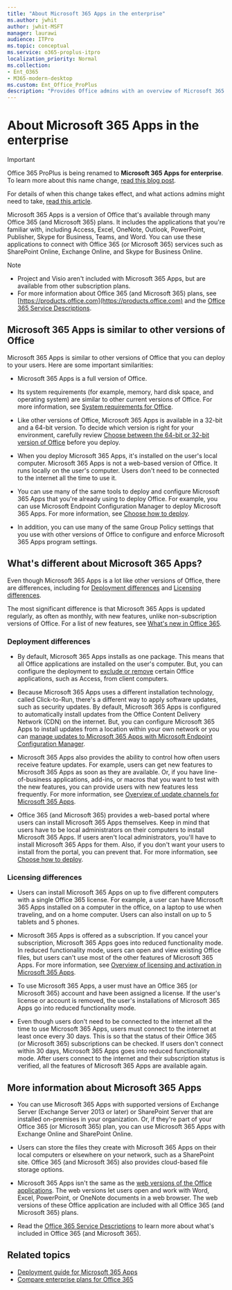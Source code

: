 ```yaml
---
title: "About Microsoft 365 Apps in the enterprise"
ms.author: jwhit
author: jwhit-MSFT
manager: laurawi
audience: ITPro
ms.topic: conceptual
ms.service: o365-proplus-itpro
localization_priority: Normal
ms.collection: 
- Ent_O365
- M365-modern-desktop
ms.custom: Ent_Office_ProPlus
description: "Provides Office admins with an overview of Microsoft 365 Apps, including information about deploying and licensing."
---
```


# About Microsoft 365 Apps in the enterprise

> [!IMPORTANT]
> Office 365 ProPlus is being renamed to **Microsoft 365 Apps for enterprise**. To learn more about this name change, [read this blog post](https://go.microsoft.com/fwlink/p/?linkid=2120533). 
>
> For details of when this change takes effect, and what actions admins might need to take, [read this article](name-change.md).

Microsoft 365 Apps is a version of Office that's available through many Office 365 (and Microsoft 365) plans. It includes the applications that you're familiar with, including Access, Excel, OneNote, Outlook, PowerPoint, Publisher, Skype for Business, Teams, and Word. You can use these applications to connect with Office 365 (or Microsoft 365) services such as SharePoint Online, Exchange Online, and Skype for Business Online. 
  
> [!NOTE]
> - Project and Visio aren't included with Microsoft 365 Apps, but are available from other subscription plans.
> - For more information about Office 365 (and Microsoft 365) plans, see [https://products.office.com](https://products.office.com) and the [Office 365 Service Descriptions](https://docs.microsoft.com/office365/servicedescriptions/office-365-service-descriptions-technet-library). 
  
## Microsoft 365 Apps is similar to other versions of Office
<a name="BKMK_Similar"> </a>

Microsoft 365 Apps is similar to other versions of Office that you can deploy to your users. Here are some important similarities:
  
- Microsoft 365 Apps is a full version of Office.  
    
- Its system requirements (for example, memory, hard disk space, and operating system) are similar to other current versions of Office. For more information, see [System requirements for Office](https://products.office.com/office-resources).
    
- Like other versions of Office, Microsoft 365 Apps is available in a 32-bit and a 64-bit version. To decide which version is right for your environment, carefully review [Choose between the 64-bit or 32-bit version of Office](https://support.office.com/article/Choose-between-the-64-bit-or-32-bit-version-of-Office-2dee7807-8f95-4d0c-b5fe-6c6f49b8d261) before you deploy.
    
- When you deploy Microsoft 365 Apps, it's installed on the user's local computer. Microsoft 365 Apps is not a web-based version of Office. It runs locally on the user's computer. Users don't need to be connected to the internet all the time to use it.
    
- You can use many of the same tools to deploy and configure Microsoft 365 Apps that you're already using to deploy Office. For example, you can use Microsoft Endpoint Configuration Manager to deploy Microsoft 365 Apps. For more information, see [Choose how to deploy](choose-how-to-deploy-office-365-proplus.md#step-1---choose-how-to-deploy).
    
- In addition, you can use many of the same Group Policy settings that you use with other versions of Office to configure and enforce Microsoft 365 Apps program settings. 
    
## What's different about Microsoft 365 Apps?
<a name="BKMK_Different"> </a>

Even though Microsoft 365 Apps is a lot like other versions of Office, there are differences, including for [Deployment differences](about-microsoft-365-apps.md#BKMK_Deployment) and [Licensing differences](about-microsoft-365-apps.md#BKMK_Licensing). 
  
The most significant difference is that Microsoft 365 Apps is updated regularly, as often as monthly, with new features, unlike non-subscription versions of Office. For a list of new features, see [What's new in Office 365](https://support.office.com/article/What-s-new-in-Office-365-95c8d81d-08ba-42c1-914f-bca4603e1426).
  
### Deployment differences
<a name="BKMK_Deployment"> </a>

- By default, Microsoft 365 Apps installs as one package. This means that all Office applications are installed on the user's computer. But, you can configure the deployment to [exclude or remove](overview-office-deployment-tool.md#BKMK_excludeorremove) certain Office applications, such as Access, from client computers.
    
- Because Microsoft 365 Apps uses a different installation technology, called Click-to-Run, there's a different way to apply software updates, such as security updates. By default, Microsoft 365 Apps is configured to automatically install updates from the Office Content Delivery Network (CDN) on the internet. But, you can configure Microsoft 365 Apps to install updates from a location within your own network or you can [manage updates to Microsoft 365 Apps with Microsoft Endpoint Configuration Manager](manage-office-365-proplus-updates-with-configuration-manager.md).
    
- Microsoft 365 Apps also provides the ability to control how often users receive feature updates. For example, users can get new features to Microsoft 365 Apps as soon as they are available. Or, if you have line-of-business applications, add-ins, or macros that you want to test with the new features, you can provide users with new features less frequently. For more information, see [Overview of update channels for Microsoft 365 Apps](overview-of-update-channels-for-office-365-proplus.md).
    
- Office 365 (and Microsoft 365) provides a web-based portal where users can install Microsoft 365 Apps themselves. Keep in mind that users have to be local administrators on their computers to install Microsoft 365 Apps. If users aren't local administrators, you'll have to install Microsoft 365 Apps for them. Also, if you don't want your users to install from the portal, you can prevent that. For more information, see [Choose how to deploy](choose-how-to-deploy-office-365-proplus.md#step-1---choose-how-to-deploy).
    
### Licensing differences
<a name="BKMK_Licensing"> </a>

- Users can install Microsoft 365 Apps on up to five different computers with a single Office 365 license. For example, a user can have Microsoft 365 Apps installed on a computer in the office, on a laptop to use when traveling, and on a home computer. Users can also install on up to 5 tablets and 5 phones.
    
- Microsoft 365 Apps is offered as a subscription. If you cancel your subscription, Microsoft 365 Apps goes into reduced functionality mode. In reduced functionality mode, users can open and view existing Office files, but users can't use most of the other features of Microsoft 365 Apps. For more information, see [Overview of licensing and activation in Microsoft 365 Apps](overview-licensing-activation-microsoft-365-apps.md).
    
- To use Microsoft 365 Apps, a user must have an Office 365 (or Microsoft 365) account and have been assigned a license. If the user's license or account is removed, the user's installations of Microsoft 365 Apps go into reduced functionality mode.
    
- Even though users don't need to be connected to the internet all the time to use Microsoft 365 Apps, users must connect to the internet at least once every 30 days. This is so that the status of their Office 365 (or Microsoft 365) subscriptions can be checked. If users don't connect within 30 days, Microsoft 365 Apps goes into reduced functionality mode. After users connect to the internet and their subscription status is verified, all the features of Microsoft 365 Apps are available again.
    
## More information about Microsoft 365 Apps
<a name="BKMK_MoreInfo"> </a>

- You can use Microsoft 365 Apps with supported versions of Exchange Server (Exchange Server 2013 or later) or SharePoint Server that are installed on-premises in your organization. Or, if they're part of your Office 365 (or Microsoft 365) plan, you can use Microsoft 365 Apps with Exchange Online and SharePoint Online.
    
- Users can store the files they create with Microsoft 365 Apps on their local computers or elsewhere on your network, such as a SharePoint site. Office 365 (and Microsoft 365) also provides cloud-based file storage options.
    
- Microsoft 365 Apps isn't the same as the [web versions of the Office applications](https://docs.microsoft.com/office365/servicedescriptions/office-online-service-description/office-online-service-description). The web versions let users open and work with Word, Excel, PowerPoint, or OneNote documents in a web browser. The web versions of these Office application are included with all Office 365 (and Microsoft 365) plans.
    
- Read the [Office 365 Service Descriptions](https://docs.microsoft.com/office365/servicedescriptions/office-365-service-descriptions-technet-library) to learn more about what's included in Office 365 (and Microsoft 365).
    
## Related topics

- [Deployment guide for Microsoft 365 Apps](deployment-guide-for-office-365-proplus.md)
- [Compare enterprise plans for Office 365](https://products.office.com/business/compare-more-office-365-for-business-plans)
